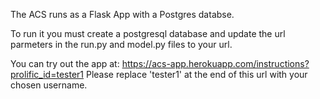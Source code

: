The ACS runs as a Flask App with a Postgres databse. 

To run it you must create a postgresql database and update the url parmeters in the run.py and model.py files to your url. 

You can try out the app at: https://acs-app.herokuapp.com/instructions?prolific_id=tester1
Please replace 'tester1' at the end of this url with your chosen username. 
